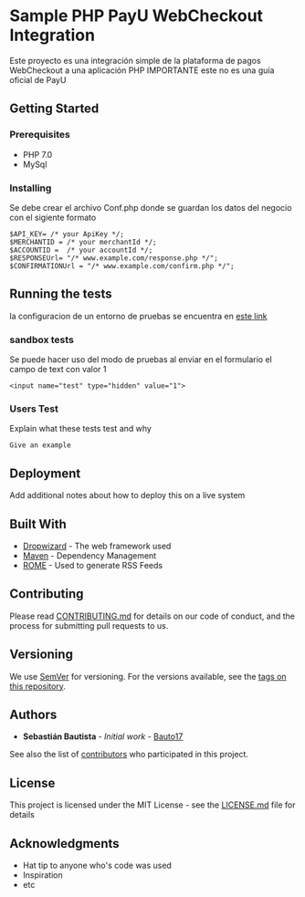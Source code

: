 # Sample PHP PayU WebCheckout Integration

Este proyecto es una integración simple de la plataforma de pagos WebCheckout a una aplicación PHP
IMPORTANTE este no es una guía oficial de PayU

## Getting Started


### Prerequisites

* PHP 7.0
* MySql

### Installing

Se debe crear el archivo Conf.php donde se guardan los datos del negocio con el sigiente formato

```
$API_KEY= /* your ApiKey */;
$MERCHANTID = /* your merchantId */;
$ACCOUNTID =  /* your accountId */;
$RESPONSEUrl= "/* www.example.com/response.php */";
$CONFIRMATIONUrl = "/* www.example.com/confirm.php */";
```

## Running the tests

la configuracion de un entorno de pruebas se encuentra en [este link](http://developers.payulatam.com/es/web_checkout/sandbox.html)

### sandbox tests

Se puede hacer uso del modo de pruebas al enviar en el formulario el campo de text con valor 1

```
<input name="test" type="hidden" value="1">
```

### Users Test

Explain what these tests test and why

```
Give an example
```

## Deployment

Add additional notes about how to deploy this on a live system

## Built With

* [Dropwizard](http://www.dropwizard.io/1.0.2/docs/) - The web framework used
* [Maven](https://maven.apache.org/) - Dependency Management
* [ROME](https://rometools.github.io/rome/) - Used to generate RSS Feeds

## Contributing

Please read [CONTRIBUTING.md](https://gist.github.com/PurpleBooth/b24679402957c63ec426) for details on our code of conduct, and the process for submitting pull requests to us.

## Versioning

We use [SemVer](http://semver.org/) for versioning. For the versions available, see the [tags on this repository](https://github.com/your/project/tags).

## Authors

* **Sebastián Bautista** - *Initial work* - [Bauto17](https://github.com/bauto17)

See also the list of [contributors](https://github.com/your/project/contributors) who participated in this project.

## License

This project is licensed under the MIT License - see the [LICENSE.md](LICENSE.md) file for details

## Acknowledgments

* Hat tip to anyone who's code was used
* Inspiration
* etc
